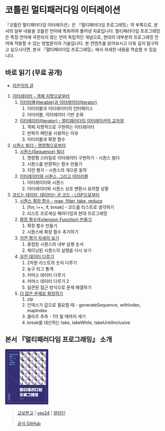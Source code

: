 # 코틀린 멀티패러다임 이터레이션

『코틀린 멀티패러다임 이터레이션』은 『멀티패러다임 프로그래밍』의 부록으로, 본서의 일부 내용을 코틀린 언어에 특화하여 풀어낸 자료입니다. 멀티패러다임 프로그래밍은 특정 언어에 국한되지 않는 언어 독립적인 개념으로, 현대의 대부분의 프로그래밍 언어에 적용할 수 있는 방법론이자 기술입니다. 본 컨텐츠를 읽어보시고 더욱 깊이 탐구하고 싶으시다면, 본서 『멀티패러다임 프로그래밍』에서 자세한 내용을 학습할 수 있습니다.

## 바로 읽기 (무료 공개)

- [지은이의 글](md/0.1-지은이의-글.md)

1. [이터레이터 - 객체 지향으로부터](md/1.0-이터레이터---객체-지향으로부터.md)
   1. [이터러블(Iterable)과 이터레이터(Iterator)](md/1.1-이터러블(Iterable)과-이터레이터(Iterator).md)
      1. 이터러블과 이터레이터의 인터페이스
      2. 이터러블, 이터레이터 기반 순회
   2. [이터레이터(Iterator) - 멀티패러다임 이터레이션의 교차점](md/1.2-이터레이터(Iterator)---멀티패러다임-이터레이션의-교차점.md)
      1. 객체 지향적으로 구현하는 이터레이터
      2. 반복자 패턴을 사용하는 이유
      3. 이터러블과 확장 함수
2. [시퀀스 빌더 - 명령형으로부터](md/2.0-시퀀스-빌더---명령형으로부터.md)
   1. [시퀀스(Sequence) 빌더](md/2.1-시퀀스(Sequence)-빌더.md)
      1. 명령형 스타일로 이터레이터 구현하기 - 시퀀스 빌더
      2. 시퀀스를 반환하는 함수 만들기
      3. 지연 평가 - 시퀀스의 게으른 동작
   2. [이터레이터와 시퀀스, 그리고 이터러블](md/2.2-이터레이터와-시퀀스,-그리고-이터러블.md)
      1. 이터레이터와 시퀀스
      2. 이터레이터와 시퀀스 상호 변환시 유의할 상황
3. [코드는 데이터, 데이터는 곧 코드 - LISP으로부터](md/3.0-코드는-데이터,-데이터는-곧-코드---LISP으로부터.md)
   1. [시퀀스 확장 함수 - map, filter, take, reduce](md/3.1-명령형-코드를-시퀀스-확장-함수로-전환하기.md)
      1. [for, i++, if, break] - 코드를 리스트로 생각하기
      2. 리스트 프로세싱 패러다임과 현대 프로그래밍
   2. [확장 함수(Extension Function) 만들기](md/3.2-확장-함수(Extension-Function)-만들기.md)
      1. 확장 함수 만들기
      2. 시퀀스에 확장 함수 추가하기
   3. [지연 평가 자세히 보기](md/3.3-지연-평가-자세히-보기.md)
      1. 중첩된 시퀀스의 내부 실행 순서
      2. 체이닝된 시퀀스의 실행을 다시 보기
   4. [실전 데이터 다루기](md/3.4-실전-데이터-다루기.md)
      1. 2차원 리스트의 숫자 다루기
      2. 농구 리그 통계
      3. 커머스 데이터 다루기
      4. 커머스 데이터 다루기 2
      5. 일관된 접근 방식으로 문제 해결하기
   5. [더 많은 문제로 확장하기](md/3.5-더-많은-문제로-확장하기.md)
      1. zip
      2. 인덱스가 값으로 필요할 때 - generateSequence, withIndex, mapIndex
      3. 콜라츠 추측 - 1이 될 때까지 세기
      4. break를 대신하는 take, takeWhile, takeUntilInclusive


## 본서 『멀티패러다임 프로그래밍』 소개

<a href="https://product.kyobobook.co.kr/detail/S000216318962"><img alt="멀티패러다임 프로그래밍" src="img/book.jpg" width="140px"></a>

> [교보문고](https://product.kyobobook.co.kr/detail/S000216318962) |
[yes24](https://www.yes24.com/product/goods/145367977)
| [알라딘](https://www.aladin.co.kr/shop/wproduct.aspx?ItemId=362548794)
>
> [공식 GitHub](https://github.com/marpple/multi-paradigm-programming) 
